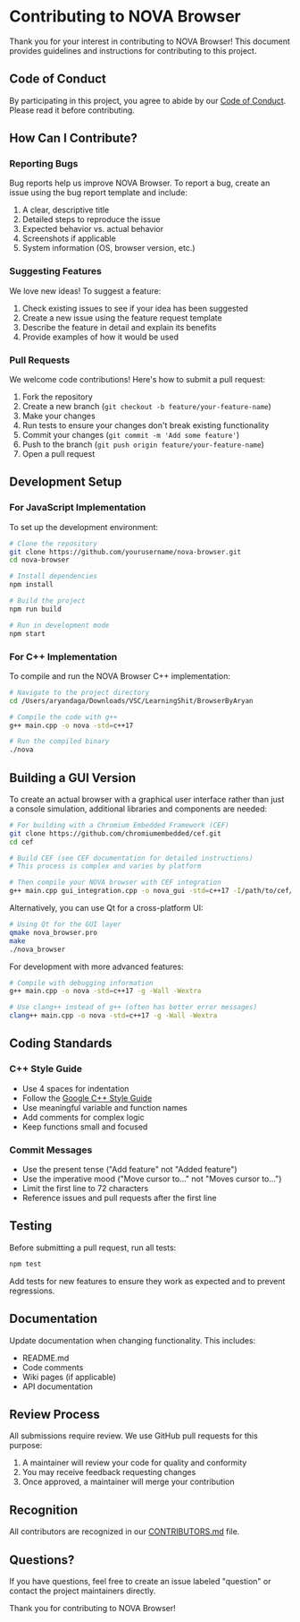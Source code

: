 # Contributing to NOVA Browser

Thank you for your interest in contributing to NOVA Browser! This document provides guidelines and instructions for contributing to this project.

## Code of Conduct

By participating in this project, you agree to abide by our [Code of Conduct](CODE_OF_CONDUCT.md). Please read it before contributing.

## How Can I Contribute?

### Reporting Bugs

Bug reports help us improve NOVA Browser. To report a bug, create an issue using the bug report template and include:

1. A clear, descriptive title
2. Detailed steps to reproduce the issue
3. Expected behavior vs. actual behavior
4. Screenshots if applicable
5. System information (OS, browser version, etc.)

### Suggesting Features

We love new ideas! To suggest a feature:

1. Check existing issues to see if your idea has been suggested
2. Create a new issue using the feature request template
3. Describe the feature in detail and explain its benefits
4. Provide examples of how it would be used

### Pull Requests

We welcome code contributions! Here's how to submit a pull request:

1. Fork the repository
2. Create a new branch (`git checkout -b feature/your-feature-name`)
3. Make your changes
4. Run tests to ensure your changes don't break existing functionality
5. Commit your changes (`git commit -m 'Add some feature'`)
6. Push to the branch (`git push origin feature/your-feature-name`)
7. Open a pull request

## Development Setup

### For JavaScript Implementation

To set up the development environment:

```bash
# Clone the repository
git clone https://github.com/yourusername/nova-browser.git
cd nova-browser

# Install dependencies
npm install

# Build the project
npm run build

# Run in development mode
npm start
```

### For C++ Implementation

To compile and run the NOVA Browser C++ implementation:

```bash
# Navigate to the project directory
cd /Users/aryandaga/Downloads/VSC/LearningShit/BrowserByAryan

# Compile the code with g++
g++ main.cpp -o nova -std=c++17

# Run the compiled binary
./nova
```

## Building a GUI Version

To create an actual browser with a graphical user interface rather than just a console simulation, additional libraries and components are needed:

```bash
# For building with a Chromium Embedded Framework (CEF)
git clone https://github.com/chromiumembedded/cef.git
cd cef

# Build CEF (see CEF documentation for detailed instructions)
# This process is complex and varies by platform

# Then compile your NOVA browser with CEF integration
g++ main.cpp gui_integration.cpp -o nova_gui -std=c++17 -I/path/to/cef/include `pkg-config --cflags --libs gtk+-3.0` -lcef
```

Alternatively, you can use Qt for a cross-platform UI:

```bash
# Using Qt for the GUI layer
qmake nova_browser.pro
make
./nova_browser
```

For development with more advanced features:
```bash
# Compile with debugging information
g++ main.cpp -o nova -std=c++17 -g -Wall -Wextra

# Use clang++ instead of g++ (often has better error messages)
clang++ main.cpp -o nova -std=c++17 -g -Wall -Wextra
```

## Coding Standards

### C++ Style Guide

- Use 4 spaces for indentation
- Follow the [Google C++ Style Guide](https://google.github.io/styleguide/cppguide.html)
- Use meaningful variable and function names
- Add comments for complex logic
- Keep functions small and focused

### Commit Messages

- Use the present tense ("Add feature" not "Added feature")
- Use the imperative mood ("Move cursor to..." not "Moves cursor to...")
- Limit the first line to 72 characters
- Reference issues and pull requests after the first line

## Testing

Before submitting a pull request, run all tests:

```bash
npm test
```

Add tests for new features to ensure they work as expected and to prevent regressions.

## Documentation

Update documentation when changing functionality. This includes:

- README.md
- Code comments
- Wiki pages (if applicable)
- API documentation

## Review Process

All submissions require review. We use GitHub pull requests for this purpose:

1. A maintainer will review your code for quality and conformity
2. You may receive feedback requesting changes
3. Once approved, a maintainer will merge your contribution

## Recognition

All contributors are recognized in our [CONTRIBUTORS.md](CONTRIBUTORS.md) file. 

## Questions?

If you have questions, feel free to create an issue labeled "question" or contact the project maintainers directly.

Thank you for contributing to NOVA Browser!
